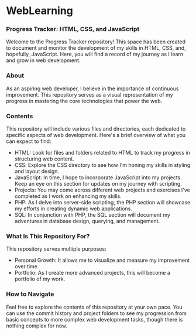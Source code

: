 # WebLearning
<h3>Progress Tracker: HTML, CSS, and JavaScript</h1>
<P>Welcome to the Progress Tracker repository! This space has been created to document and monitor the development of my skills in HTML, CSS, and, hopefully, JavaScript. Here, you will find a record of my journey as I learn and grow in web development.</p>

<h3>About</h3>
<p>As an aspiring web developer, I believe in the importance of continuous improvement. This repository serves as a visual representation of my progress in mastering the core technologies that power the web.</p>

<h3>Contents</h3>
<P>This repository will include various files and directories, each dedicated to specific aspects of web development. Here's a brief overview of what you can expect to find:</p>
<ul>
<li>HTML: Look for files and folders related to HTML to track my progress in structuring web content.</li>

<li>CSS: Explore the CSS directory to see how I'm honing my skills in styling and layout design.</li>

<li>JavaScript: In time, I hope to incorporate JavaScript into my projects. Keep an eye on this section for updates on my journey with scripting.</li>

<li>Projects: You may come across different web projects and exercises I've completed as I work on enhancing my skills.</li>

<li>PHP: As I delve into server-side scripting, the PHP section will showcase my efforts in creating dynamic web applications.</li>

<li>SQL: In conjunction with PHP, the SQL section will document my adventures in database design, querying, and management.</li>
</ul>
<h3>What Is This Repository For?</h3>
This repository serves multiple purposes:
<ul>
<li>Personal Growth: It allows me to visualize and measure my improvement over time.</li>

<li>Portfolio: As I create more advanced projects, this will become a portfolio of my work.</li>
</ul>
<h3>How to Navigate</h3>
<p>Feel free to explore the contents of this repository at your own pace. You can use the commit history and project folders to see my progression from basic concepts to more complex web development tasks, though there is nothing complex for now.</p>